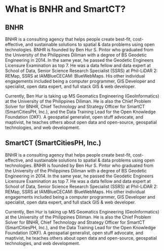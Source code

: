 # What is BNHR and SmartCT?

## BNHR

BNHR is a consulting agency that helps people create best-fit, cost-effective, and sustainable solutions to spatial & data problems using open technologies. BNHR is founded by Ben Hur S. Pintor who graduated from the University of the Philippines Diliman with a degree of BS Geodetic Engineering in 2014. In the same year, he passed the Geodetic Engineers Licensure Examination as top 7. He was a data fellow and data expert at School of Data, Senior Science Research Specialist (SSRS) at Phil-LiDAR 2: REMap, SSRS at IAMBlueCECAM: BlueWebMaps. His other individual engagements included being a computer programmer, GIS Developer and specialist, open data expert, and full stack GIS & web developer.

Currently, Ben Hur is taking up MS Geomatics Engineering (GeoInformatics) at the University of the Philippines Diliman. He is also the Chief Problem Solver for BNHR, Chief Technology and Strategy Officer for SmartCT (SmartCitiesPH, Inc.), and the Data Training Lead for the Open Knowledge Foundation (OKF). A geospatial generalist, open stuff advocate, and maptivist, he teaches others about open data and open-source, geospatial technologies, and web development.

## SmartCT (SmartCitiesPH, Inc.)

BNHR is a consulting agency that helps people create best-fit, cost-effective, and sustainable solutions to spatial & data problems using open technologies. BNHR is founded by Ben Hur S. Pintor who graduated from the University of the Philippines Diliman with a degree of BS Geodetic Engineering in 2014. In the same year, he passed the Geodetic Engineers Licensure Examination as top 7. He was a data fellow and data expert at School of Data, Senior Science Research Specialist (SSRS) at Phil-LiDAR 2: REMap, SSRS at IAMBlueCECAM: BlueWebMaps. His other individual engagements included being a computer programmer, GIS Developer and specialist, open data expert, and full stack GIS & web developer.

Currently, Ben Hur is taking up MS Geomatics Engineering (GeoInformatics) at the University of the Philippines Diliman. He is also the Chief Problem Solver for BNHR, Chief Technology and Strategy Officer for SmartCT (SmartCitiesPH, Inc.), and the Data Training Lead for the Open Knowledge Foundation (OKF). A geospatial generalist, open stuff advocate, and maptivist, he teaches others about open data and open-source, geospatial technologies, and web development.
